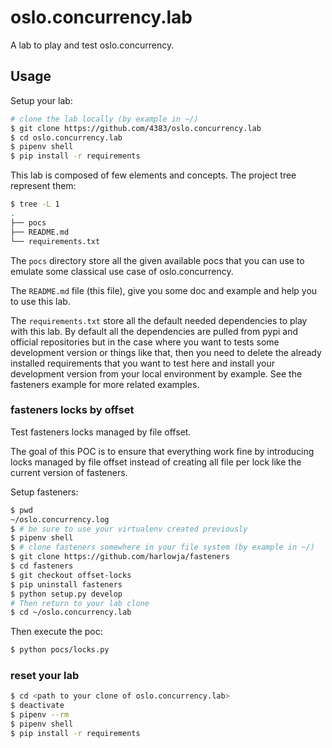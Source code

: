 # oslo.concurrency.lab

A lab to play and test oslo.concurrency.


## Usage

Setup your lab:

```sh
# clone the lab locally (by example in ~/)
$ git clone https://github.com/4383/oslo.concurrency.lab
$ cd oslo.concurrency.lab
$ pipenv shell
$ pip install -r requirements
```

This lab is composed of few elements and concepts. The project tree
represent them:

```sh
$ tree -L 1
.
├── pocs
├── README.md
└── requirements.txt
```

The `pocs` directory store all the given available pocs that you can
use to emulate some classical use case of oslo.concurrency.

The `README.md` file (this file), give you some doc and example and help you
to use this lab.

The `requirements.txt` store all the default needed dependencies to play with
this lab. By default all the dependencies are pulled from pypi and official
repositories but in the case where you want to tests some development version
or things like that, then you need to delete the already installed requirements
that you want to test here and install your development version
from your local environment by example. See the fasteners example for more
related examples.

### fasteners locks by offset

Test fasteners locks managed by file offset.

The goal of this POC is to ensure that everything work fine
by introducing locks managed by file offset instead of creating
all file per lock like the current version of fasteners.

Setup fasteners:

```sh
$ pwd
~/oslo.concurrency.log
$ # be sure to use your virtualenv created previously
$ pipenv shell
$ # clone fasteners somewhere in your file system (by example in ~/)
$ git clone https://github.com/harlowja/fasteners
$ cd fasteners
$ git checkout offset-locks
$ pip uninstall fasteners
$ python setup.py develop
# Then return to your lab clone
$ cd ~/oslo.concurrency.lab
```

Then execute the poc:

```sh
$ python pocs/locks.py
```

### reset your lab

```sh
$ cd <path to your clone of oslo.concurrency.lab>
$ deactivate
$ pipenv --rm
$ pipenv shell
$ pip install -r requirements
```
